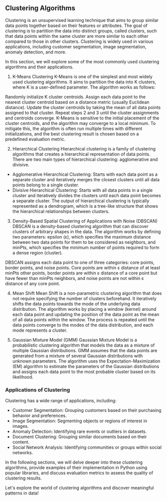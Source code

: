 ## Clustering Algorithms
Clustering is an unsupervised learning technique that aims to group similar data points together based on their features or attributes. The goal of clustering is to partition the data into distinct groups, called clusters, such that data points within the same cluster are more similar to each other compared to those in other clusters. Clustering is widely used in various applications, including customer segmentation, image segmentation, anomaly detection, and more.

In this section, we will explore some of the most commonly used clustering algorithms and their applications.

1. K-Means Clustering
K-Means is one of the simplest and most widely used clustering algorithms. It aims to partition the data into K clusters, where K is a user-defined parameter. The algorithm works as follows:

Randomly initialize K cluster centroids.
Assign each data point to the nearest cluster centroid based on a distance metric (usually Euclidean distance).
Update the cluster centroids by taking the mean of all data points assigned to that cluster.
Repeat steps 2 and 3 until the cluster assignments and centroids converge.
K-Means is sensitive to the initial placement of the cluster centroids, and the algorithm may converge to a local minimum. To mitigate this, the algorithm is often run multiple times with different initializations, and the best clustering result is chosen based on a predefined evaluation metric.

2. Hierarchical Clustering
Hierarchical clustering is a family of clustering algorithms that creates a hierarchical representation of data points. There are two main types of hierarchical clustering: agglomerative and divisive.

- Agglomerative Hierarchical Clustering: Starts with each data point as a separate cluster and iteratively merges the closest clusters until all data points belong to a single cluster.
- Divisive Hierarchical Clustering: Starts with all data points in a single cluster and iteratively divides the clusters until each data point becomes a separate cluster.
The output of hierarchical clustering is typically represented as a dendrogram, which is a tree-like structure that shows the hierarchical relationships between clusters.

3. Density-Based Spatial Clustering of Applications with Noise (DBSCAN)
DBSCAN is a density-based clustering algorithm that can discover clusters of arbitrary shapes in the data. The algorithm works by defining two parameters: epsilon (ε), which specifies the maximum distance between two data points for them to be considered as neighbors, and minPts, which specifies the minimum number of points required to form a dense region (cluster).

DBSCAN assigns each data point to one of three categories: core points, border points, and noise points. Core points are within ε distance of at least minPts other points, border points are within ε distance of a core point but have fewer than minPts neighbors, and noise points are not within ε distance of any core point.

4. Mean Shift
Mean Shift is a non-parametric clustering algorithm that does not require specifying the number of clusters beforehand. It iteratively shifts the data points towards the mode of the underlying data distribution. The algorithm works by placing a window (kernel) around each data point and updating the position of the data point as the mean of all data points within the window. The process is repeated until the data points converge to the modes of the data distribution, and each mode represents a cluster.

5. Gaussian Mixture Model (GMM)
Gaussian Mixture Model is a probabilistic clustering algorithm that models the data as a mixture of multiple Gaussian distributions. GMM assumes that the data points are generated from a mixture of several Gaussian distributions with unknown parameters. The algorithm uses the Expectation-Maximization (EM) algorithm to estimate the parameters of the Gaussian distributions and assigns each data point to the most probable cluster based on its likelihood.

### Applications of Clustering
Clustering has a wide range of applications, including:

- Customer Segmentation: Grouping customers based on their purchasing behavior and preferences.
- Image Segmentation: Segmenting objects or regions of interest in images.
- Anomaly Detection: Identifying rare events or outliers in datasets.
- Document Clustering: Grouping similar documents based on their content.
- Social Network Analysis: Identifying communities or groups within social networks.

In the following sections, we will delve deeper into these clustering algorithms, provide examples of their implementation in Python using popular libraries, and discuss evaluation metrics to assess the quality of clustering results.

Let's explore the world of clustering algorithms and discover meaningful patterns in data!